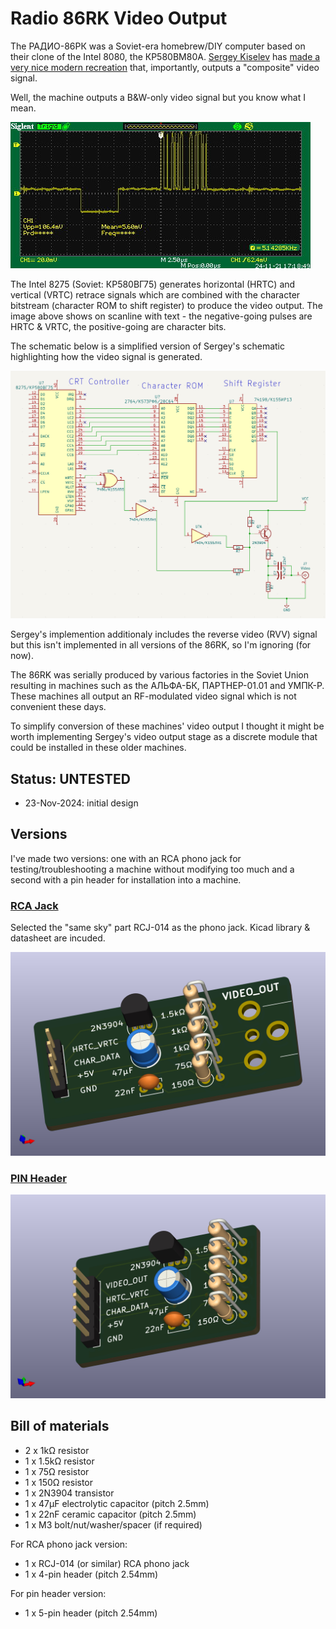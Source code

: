 # Radio 86RK Video Output
The РАДИО-86РК was a Soviet-era homebrew/DIY computer based on their clone of the Intel 8080, the КР580ВМ80А.  [Sergey Kiselev](https://github.com/skiselev) has [made a very nice modern recreation](https://github.com/skiselev/radio-86rk) that, importantly, outputs a "composite" video signal.<br>

Well, the machine outputs a B&W-only video signal but you know what I mean.<br>

![86RK video signal](86RK_video_signal.jpg)

The Intel 8275 (Soviet: КР580ВГ75) generates horizontal (HRTC) and vertical (VRTC) retrace signals which are combined with the character bitstream (character ROM to shift register) to produce the video output.  The image above shows on scanline with text - the negative-going pulses are HRTC & VRTC, the positive-going are character bits.<br>

The schematic below is a simplified version of Sergey's schematic highlighting how the video signal is generated.<br>

![86RK video output stage](86RK_video_output.png)

Sergey's implemention additionaly includes the reverse video (RVV) signal but this isn't implemented in all versions of the 86RK, so I'm ignoring (for now).<br>

The 86RK was serially produced by various factories in the Soviet Union resulting in machines such as the АЛЬФА-БК, ПАРТНЕР-01.01 and УМПК-Р.  These machines all output an RF-modulated video signal which is not convenient these days. <br>

To simplify conversion of these machines' video output I thought it might be worth implementing Sergey's video output stage as a discrete module that could be installed in these older machines.<br>

## Status: UNTESTED
- 23-Nov-2024: initial design

## Versions
I've made two versions: one with an RCA phono jack for testing/troubleshooting a machine without modifying too much and a second with a pin header for installation into a machine.

### [RCA Jack](/RCA_output/)
Selected the "same sky" part RCJ-014 as the phono jack.  Kicad library & datasheet are incuded.<br>

![RCA Jack version](86RK_Video_RCA.jpg)

### [PIN Header](/Pin_header_output/)
![Pin header version](86RK_Video_Pin.jpg)

## Bill of materials
- 2 x 1kΩ resistor
- 1 x 1.5kΩ resistor
- 1 x 75Ω resistor
- 1 x 150Ω resistor
- 1 x 2N3904 transistor
- 1 x 47µF electrolytic capacitor (pitch 2.5mm)
- 1 x 22nF ceramic capacitor (pitch 2.5mm)
- 1 x M3 bolt/nut/washer/spacer (if required)

For RCA phono jack version:
- 1 x RCJ-014 (or similar) RCA phono jack
- 1 x 4-pin header (pitch 2.54mm)

For pin header version:
- 1 x 5-pin header (pitch 2.54mm)
